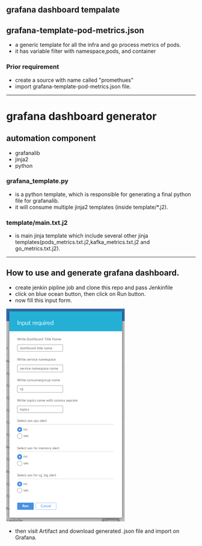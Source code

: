 ## grafana dashboard tempalate

## grafana-template-pod-metrics.json
- a generic template for all the infra and go process metrics of pods.
- it has variable filter with namespace,pods, and container


### Prior requirement
- create a source with name called "promethues"
- import grafana-template-pod-metrics.json file.

---------------------------------------------------------------------------------------------------------------------------------------------
# grafana dashboard generator
## automation component
  - grafanalib
  - jinja2
  - python
  
### grafana_template.py
   - is a python template, which is responsible for generating a final python file for grafanalib.
   - it will consume multiple jinja2 templates (inside template/*.j2).

### template/main.txt.j2
   - is main jinja template which include several other jinja templates(pods_metrics.txt.j2,kafka_metrics.txt.j2 and go_metrics.txt.j2).
--------------------------------------------------------------------------------------------------------------------------------------------

## How to use and generate grafana dashboard.
  - create jenkin pipline job and clone this repo and pass Jenkinfile
  - click on blue ocean button, then click on Run button. 
  - now fill this input form. 
   
   ![alt](image/grafana_automation_input.PNG)

  - then visit Artifact and download generated .json file and import on Grafana.
